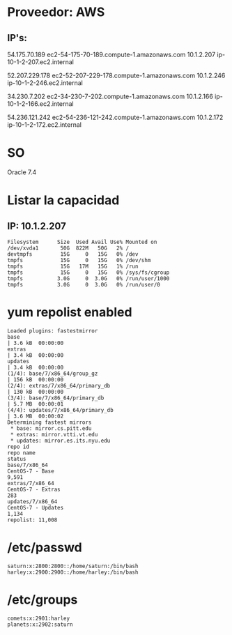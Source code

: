 


# Proveedor: AWS

## IP's:

54.175.70.189	ec2-54-175-70-189.compute-1.amazonaws.com
10.1.2.207 ip-10-1-2-207.ec2.internal

52.207.229.178 ec2-52-207-229-178.compute-1.amazonaws.com
10.1.2.246 ip-10-1-2-246.ec2.internal

34.230.7.202 ec2-34-230-7-202.compute-1.amazonaws.com
10.1.2.166 ip-10-1-2-166.ec2.internal

54.236.121.242 ec2-54-236-121-242.compute-1.amazonaws.com
10.1.2.172	ip-10-1-2-172.ec2.internal

# SO
Oracle 7.4

# Listar la capacidad 
## IP: 10.1.2.207 
```
Filesystem      Size  Used Avail Use% Mounted on
/dev/xvda1       50G  822M   50G   2% /
devtmpfs         15G     0   15G   0% /dev
tmpfs            15G     0   15G   0% /dev/shm
tmpfs            15G   17M   15G   1% /run
tmpfs            15G     0   15G   0% /sys/fs/cgroup
tmpfs           3.0G     0  3.0G   0% /run/user/1000
tmpfs           3.0G     0  3.0G   0% /run/user/0
```
# yum repolist enabled
```
Loaded plugins: fastestmirror
base                                                                                                                                       | 3.6 kB  00:00:00
extras                                                                                                                                     | 3.4 kB  00:00:00
updates                                                                                                                                    | 3.4 kB  00:00:00
(1/4): base/7/x86_64/group_gz                                                                                                              | 156 kB  00:00:00
(2/4): extras/7/x86_64/primary_db                                                                                                          | 130 kB  00:00:00
(3/4): base/7/x86_64/primary_db                                                                                                            | 5.7 MB  00:00:01
(4/4): updates/7/x86_64/primary_db                                                                                                         | 3.6 MB  00:00:02
Determining fastest mirrors
 * base: mirror.cs.pitt.edu
 * extras: mirror.vtti.vt.edu
 * updates: mirror.es.its.nyu.edu
repo id                                                                      repo name                                                                      status
base/7/x86_64                                                                CentOS-7 - Base                                                                9,591
extras/7/x86_64                                                              CentOS-7 - Extras                                                                283
updates/7/x86_64                                                             CentOS-7 - Updates                                                             1,134
repolist: 11,008
```

# /etc/passwd
```
saturn:x:2800:2800::/home/saturn:/bin/bash
harley:x:2900:2900::/home/harley:/bin/bash
```

# /etc/groups
```
comets:x:2901:harley
planets:x:2902:saturn
```
